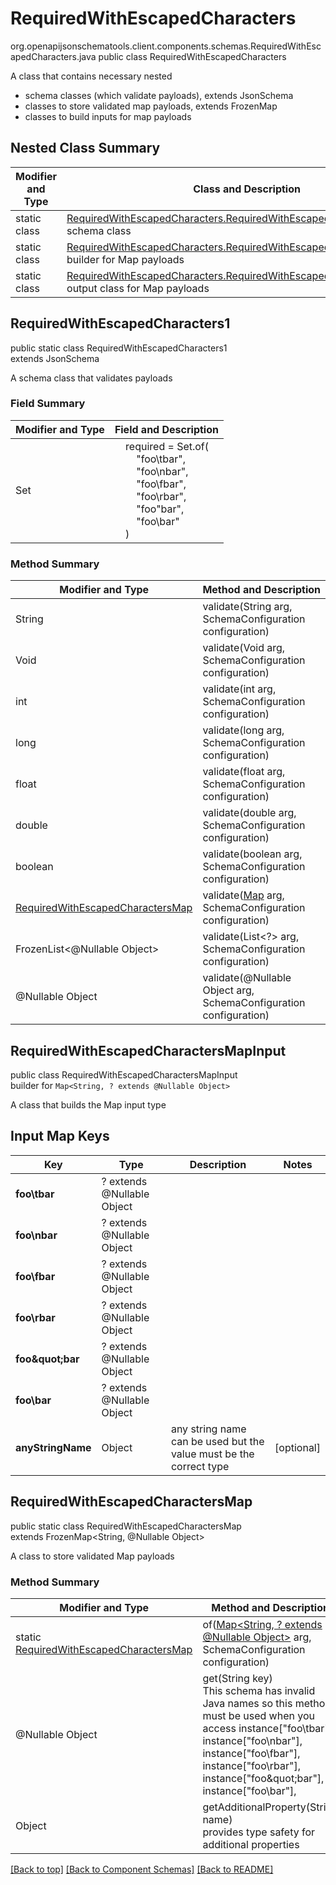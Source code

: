 # RequiredWithEscapedCharacters
org.openapijsonschematools.client.components.schemas.RequiredWithEscapedCharacters.java
public class RequiredWithEscapedCharacters

A class that contains necessary nested
- schema classes (which validate payloads), extends JsonSchema
- classes to store validated map payloads, extends FrozenMap
- classes to build inputs for map payloads

## Nested Class Summary
| Modifier and Type | Class and Description |
| ----------------- | ---------------------- |
| static class | [RequiredWithEscapedCharacters.RequiredWithEscapedCharacters1](#requiredwithescapedcharacters1)<br> schema class |
| static class | [RequiredWithEscapedCharacters.RequiredWithEscapedCharactersMapInput](#requiredwithescapedcharactersmapinput)<br> builder for Map payloads |
| static class | [RequiredWithEscapedCharacters.RequiredWithEscapedCharactersMap](#requiredwithescapedcharactersmap)<br> output class for Map payloads |

## RequiredWithEscapedCharacters1
public static class RequiredWithEscapedCharacters1<br>
extends JsonSchema

A schema class that validates payloads

### Field Summary
| Modifier and Type | Field and Description |
| ----------------- | ---------------------- |
| Set<String> | &nbsp;&nbsp;&nbsp;&nbsp;required = Set.of(<br>&nbsp;&nbsp;&nbsp;&nbsp;&nbsp;&nbsp;&nbsp;&nbsp;"foo\tbar",<br>&nbsp;&nbsp;&nbsp;&nbsp;&nbsp;&nbsp;&nbsp;&nbsp;"foo\nbar",<br>&nbsp;&nbsp;&nbsp;&nbsp;&nbsp;&nbsp;&nbsp;&nbsp;"foo\fbar",<br>&nbsp;&nbsp;&nbsp;&nbsp;&nbsp;&nbsp;&nbsp;&nbsp;"foo\rbar",<br>&nbsp;&nbsp;&nbsp;&nbsp;&nbsp;&nbsp;&nbsp;&nbsp;"foo\"bar",<br>&nbsp;&nbsp;&nbsp;&nbsp;&nbsp;&nbsp;&nbsp;&nbsp;"foo\\bar"<br>&nbsp;&nbsp;&nbsp;&nbsp;)<br> |

### Method Summary
| Modifier and Type | Method and Description |
| ----------------- | ---------------------- |
| String | validate(String arg, SchemaConfiguration configuration) |
| Void | validate(Void arg, SchemaConfiguration configuration) |
| int | validate(int arg, SchemaConfiguration configuration) |
| long | validate(long arg, SchemaConfiguration configuration) |
| float | validate(float arg, SchemaConfiguration configuration) |
| double | validate(double arg, SchemaConfiguration configuration) |
| boolean | validate(boolean arg, SchemaConfiguration configuration) |
| [RequiredWithEscapedCharactersMap](#requiredwithescapedcharactersmap) | validate([Map<?, ?>](#requiredwithescapedcharactersmapinput) arg, SchemaConfiguration configuration) |
| FrozenList<@Nullable Object> | validate(List<?> arg, SchemaConfiguration configuration) |
| @Nullable Object | validate(@Nullable Object arg, SchemaConfiguration configuration) |
## RequiredWithEscapedCharactersMapInput
public class RequiredWithEscapedCharactersMapInput<br>
builder for `Map<String, ? extends @Nullable Object>`

A class that builds the Map input type

## Input Map Keys
| Key | Type |  Description | Notes |
| --- | ---- | ------------ | ----- |
| **foo\tbar** | ? extends @Nullable Object |  | |
| **foo\nbar** | ? extends @Nullable Object |  | |
| **foo\fbar** | ? extends @Nullable Object |  | |
| **foo\rbar** | ? extends @Nullable Object |  | |
| **foo\&quot;bar** | ? extends @Nullable Object |  | |
| **foo\\bar** | ? extends @Nullable Object |  | |
| **anyStringName** | Object | any string name can be used but the value must be the correct type | [optional] |

## RequiredWithEscapedCharactersMap
public static class RequiredWithEscapedCharactersMap<br>
extends FrozenMap<String, @Nullable Object>

A class to store validated Map payloads

### Method Summary
| Modifier and Type | Method and Description |
| ----------------- | ---------------------- |
| static [RequiredWithEscapedCharactersMap](#requiredwithescapedcharactersmap) | of([Map<String, ? extends @Nullable Object>](#requiredwithescapedcharactersmapinput) arg, SchemaConfiguration configuration) |
| @Nullable Object | get(String key)<br>This schema has invalid Java names so this method must be used when you access instance["foo\tbar"], instance["foo\nbar"], instance["foo\fbar"], instance["foo\rbar"], instance["foo\&quot;bar"], instance["foo\\bar"],  |
| Object | getAdditionalProperty(String name)<br>provides type safety for additional properties |

[[Back to top]](#top) [[Back to Component Schemas]](../../../README.md#Component-Schemas) [[Back to README]](../../../README.md)
